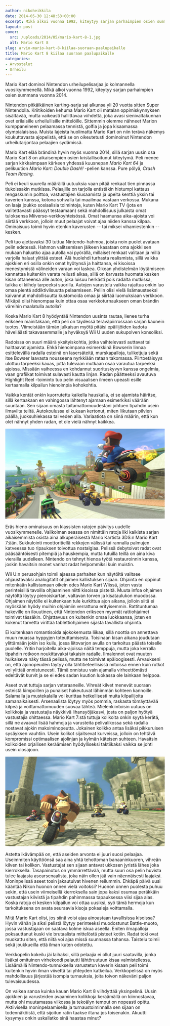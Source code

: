 ```yaml
---
author: nikoheikkila
date: 2014-05-30 12:48:53+00:00
excerpt: Mikä alkoi vuonna 1992, kiteytyy sarjan parhaimpien osien summana vuonna 2014.
layout: post
cover:
  src: /uploads/2014/05/mario-kart-8-1.jpg
  alt: Mario Kart 8
slug: arvio-mario-kart-8-kiilaa-suoraan-paalupaikalle
title: Mario Kart 8 kiilaa suoraan paalupaikalle
categories:
- Arvostelut
- Urheilu
---
```


Mario Kart dominoi Nintendon urheilupelisarjaa jo kolmannella vuosikymmenellä. Mikä alkoi vuonna 1992, kiteytyy sarjan parhaimpien osien summana vuonna 2014.

Nintendon pitkäikäinen karting-sarja sai alkunsa yli 20 vuotta sitten Super Nintendolla. Kriitikoiden kehuma Mario Kart oli matalan oppimiskynnyksen sisältävää, mutta vaikeasti hallittavaa viihdettä, joka avasi sienivaltakunnan ovet erilaisille urheilullisille mittelöille. Sittemmin olemme nähneet Marion kumppaneineen pelaamassa tennistä, golfia ja jopa kisaamassa olympialaisissa. Muista lajeista huolimatta Mario Kart on niin terävä näkemys koukuttavasta ajopelistä, että se on oikeutetusti dominoinut Nintendon urheilutarjontaa pelaajien sydämissä.

Mario Kart elää brändinä hyvin myös vuonna 2014, sillä sarjan uusin osa Mario Kart 8 on aikaisempien osien kristallisoitunut kiteytymä. Peli menee sarjan kirkkaimpaan kärkeen yhdessä kuusnepan _Mario Kart 64_ ja pelikuution _Mario Kart: Double Dash!!_ -pelien kanssa. Pure pölyä, _Crash Team Racing._

Peli ei keuli suurella määrällä uutuuksia vaan pitää renkaat tien pinnassa tiukoissakin mutkissa. Pelaajille on tarjolla entistäkin hiotumpi kattaus rengaskumin polttoa, vastustajien kiusaamista ja upeita kenttiä yksin tai kaverien kanssa, kotona sohvalla tai maailmaa vastaan verkossa. Mukana on laaja joukko sosiaalisia toimintoja, kuten Mario Kart TV (jota en valitettavasti päässyt testaamaan) sekä mahdollisuus julkaista omat tuloksensa Miiverse-verkkoyhteisössä. Omat haamunsa aika-ajoista voi siirtää verkkoon, jolloin muut pelaajat voivat ajaa niiden kanssa kilpaa. Ominaisuus toimii hyvin etenkin kaverusten -- tai miksei vihamiestenkin -- kesken.

Peli tuo ajettavaksi 30 tuttua Nintendo-hahmoa, joista noin puolet avataan pelin edetessä. Hahmon valitsemisen jälkeen kasataan oma ajokki sen mukaan haluatko ajaa autolla vai pyörällä, millaiset renkaat valitaan ja millä varjolla haluat ylittää esteet. Älä huolehdi turhasta realismista, sillä vaikka ajokkien eri osilla onkin omat hyötynsä ja haittansa, ei kisoissa menestymistä välineiden varaan voi laskea. Oikean yhdistelmän löytämiseen kannattaa kuitenkin varata reilusti aikaa, sillä on karvasta huomata kesken kisan ottaneensa alle auton, joka luisuu herkästi pois radalta mutkissa, taikka ei kiihdy tarpeeksi suorilla. Autojen varustelu vaikka rajattua onkin luo omaa pientä addiktiviisuutta pelaamiseen. Peliin olisi vielä lisämausteeksi kaivannut mahdollisuutta kustomoida omaa ja siirtää luomuksiaan verkkoon. Mikäpä olisi hienompaa kuin ottaa osaa verkkoturnaukseen oman brändin väreihin maalatulla autolla?

Koska Mario Kart 8 hyödyntää Nintendon uusinta rautaa, lienee turha erikseen mainitakaan, että peli on täydessä teräväpiirrossaan sarjan kaunein tuotos. Viimeistään tämän julkaisun myötä pitäisi epäilijöiden kadota häveliäästi takavasemmalle ja hyväksyä Wii U uuden sukupolven konsoliksi.

Radoissa on suuri määrä yksityiskohtia, jotka vaihtelevasti auttavat tai haittaavat ajamista. Ehkä hienoimpana esimerkkinä Bowserin linnaa esittelevällä radalla esteinä on lasersäteitä, murskapalloja, tuliketjuja sekä itse Bowser laavasta nousseena nyrkkiään rataan takomassa. Piirtoetäisyys ulottuu tarpeeksi kauas, jotta tulevaan mutkaan osaa varautua tarpeeksi ajoissa. Missään vaiheessa en kohdannut suorituskyvyn kanssa ongelmia, vaan grafiikat toimivat sulavasti kautta linjan. Radan päätteeksi avautuva Highlight Reel -toiminto tuo pelin visuaalisen ilmeen upeasti esille kertaamalla kilpailun hienoimpia kohokohtia.

Vaikka kentät onkin kuorrutettu kaikella hauskalla, ei se ajamista häiritse, sillä kertaakaan en vahingossa lähtenyt ajamaan esimerkiksi väärään suuntaan. Sen sijaan omasta taitamattomuudestani johtuen tipahdin usein ilmavilta teiltä. Autokoulussa ei kukaan kertonut, miten liikutaan pilvien päällä, juoksuhiekassa tai veden alla. Variaatiota on siinä määrin, että kun olet nähnyt yhden radan, et ole vielä nähnyt kaikkea.

[![Mario Kart 8 #2](/uploads/2014/05/Mario-Kart-8-02.jpg)](/uploads/2014/05/Mario-Kart-8-02.jpg)

Eräs hieno ominaisuus on klassisten ratojen päivitys uudelle vuosikymmenelle. Valikoiman seassa on nimittäin ratoja liki kaikista sarjan aikaisemmista osista aina alkuperäisestä Mario Kartista 3DS:n Mario Kart 7:ään. Sukkulointi moottoritiellä rekkojen välissä tai rannalla palmujen katveessa tuo ripauksen toivottua nostalgiaa. Pelissä debytoivat radat ovat pääsääntöisesti pitempiä ja hauskempia, mutta tutuilla teillä on aina kiva vierailla uudelleen. Nintendo on tehnyt hienoa työtä restauroinnin kanssa, joskin havaitsin monet vanhat radat helpommiksi kuin muistin.

Wii U:n perusohjain toimii ajaessa parhaiten kun näytöltä valitsee ohjaustavaksi analogitatit ohjaimen kallistuksen sijaan. Ohjainta en oppinut mitenkään kallistamaan oikein edes Mario Kart Wiissä, joten vasta perinteisillä tavoilla ohjaaminen niitti kisoissa pisteitä. Muuta infoa ohjaimen näytöltä löytyy pienoiskartan, valtavan torven ja kisataulukon muodossa. Ohjaimen näytölle ei kuitenkaan tule kurkittua ajon aikana, jolloin siitä ei myöskään hyödy muihin ohjaimiin verrattuna erityisemmin. Rattituntumaa hakeville on ilouutinen, että Nintendon erikseen myymät rattiohjaimet toimivat tässäkin. Ohjattavuus on kuitenkin omaa luokkaansa, joten en kokenut tarvetta virittää tablettiohjaimen sijasta tavallista ohjainta.

Ei kuitenkaan romantisoida ajokokemusta liikaa, sillä noottia on annettava muun muassa hyppyjen toteuttamisesta. Toisinaan kisan aikana joudutaan ylittämään jokin iso kuilu, jossa liitovarjon avulla on tarkoitus päästä toiselle puolelle. Yritin harjoitella aika-ajoissa näitä temppuja, mutta joka kerralla tipahdin rotkoon noukittavaksi takaisin radalle. Ilmalennot ovat muuten huikaiseva näky tässä pelissä, mutta ne toimivat epäloogisesti. Arvaukseni on, että ajonopeuden täytyy olla tähtitieteellisissä mitoissa ennen kuin rotkot voi ylittää onnistuneesti. Tämä onnistuu vain ajamalla virheettömästi edeltävät kurvit ja se ei edes sadan kuution luokassa ole lainkaan helppoa.

Aseet ovat tuttuja sarjan veteraaneille. Vihreät kilvet menevät suoraan esteistä kimpoillen ja punaiset hakeutuvat lähimmän kohteen kannoille. Salamalla ja mustekalalla voi kurittaa hetkellisesti muita kilpailijoita samanaikaisesti. Arsenaalista löytyy myös pommia, raskasta tömäyttävää kilpeä ja voittamattomuuden suovaa tähteä. Mielenkiintoisin uutuus on kolikkoja ja vastustajia näykkivä lihansyöjäkasvi, josta on paljon hyötyä vastustajia ohittaessa. Mario Kart 7:stä tuttuja kolikoita onkin syytä kerätä, sillä ne avaavat lisää hahmoja ja varusteita pelivalikossa sekä radalla nostavat ajokin maksiminopeutta. Jokainen kolikko antaa lisäksi pikkuruisen sysäyksen vauhtiin. Usein kolikot sijaitsevat kurveissa, jolloin on tehtävä kompromissi optimaalisen ajolinjan ja kylmän käteisen suhteen. Havaitsin kolikoiden orjallisen keräämisen hyödylliseksi taktiikaksi vaikka se johti usein ulosajoon.

[![Mario Kart 8 #3](/uploads/2014/05/Mario-Kart-8-3.jpg)](/uploads/2014/05/Mario-Kart-8-3.jpg)

Astetta ikävämpää on, että aseiden arvonta ei juuri suosi pelaajaa. Useimmiten käyttöönsä saa aina yhtä tehottoman banaaninkuoren, vihreän kilven tai kolikon. Vastustajat sen sijaan antavat ukkosen jyristä lähes joka kierroksella. Tasapainotus on ymmärrettävää, mutta suuri osa pelin huvista tulee laajasta asearsenaalista, joka näin ollen jää vain näennäisesti laajaksi. Moninpelissä aseet tosin jakautuivat hivenen reilummin. Ehkäpä päivä uusi kääntää Nikon huonon onnen vielä voitoksi? Huonon onnen puolesta puhuu sekin, että usein viimeisellä kierroksella sain jopa kaksi osumaa peräkkäin vastustajan kilvistä ja tipahdin pahimmassa tapauksessa viisi sijaa alas. Koska ratoja ei kesken kilpailun voi ottaa uusiksi, syö tämä hermoja kun tarkoituksena on avata seuraavia kisoja pokaaleja voittamalla.

Mitä Mario Kart olisi, jos siinä voisi ajaa ainoastaan tavallisissa kisoissa? Hyvin vähän ja siksi pelistä löytyy perinteeksi muodostunut Battle-muoto, jossa vastustajaan on saatava kolme iskua aseella. Eniten ilmapalloja poksauttanut kuski vie brutaalista mittelöstä pisteet kotiin. Radat toki ovat muokattu siten, että niitä voi ajaa missä suunnassa tahansa. Taistelu toimii sekä joukkueilla että ilman kuten odotettu.

Verkkopelin kokeilu jäi laihaksi, sillä pelaajia ei ollut juuri saatavilla, jonka lisäksi omituinen virhekoodi palautti lähtöruutuun kisaa valmistellessa. Lisäämällä Nintendo-tunnuksella varustetun kaverin kisaan peli toimi kuitenkin hyvin ilman viivettä tai yhteyden katkeilua. Verkkopelissä on myös mahdollisuus järjestää isompia turnauksia, joita toivon näkeväni paljon tulevaisuudessa.

On vaikea sanoa kuinka kauan Mario Kart 8 viihdyttää yksinpelinä. Uusin ajokkien ja varusteiden avaaminen kolikkoja keräämällä on kiinnostavaa, mutta ohi muutamassa viikossa ja tekoälyn temput on nopeasti opittu. Aktiivisella moninpelaamisella ja turnaustoiminnalla sen sijaan on todennäköistä, että sijoitun ratin taakse iltana jos toisenakin. Akuutti kysymys onkin uskallatko sinä haastaa minut?
